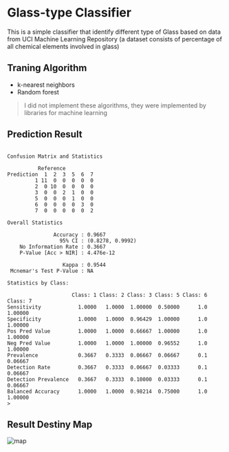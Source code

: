 # Glass-type Classifier
 This is a simple classifier that identify different type of Glass based on data from UCI Machine Learning Repository (a dataset consists of percentage of all chemical elements involved in glass)



## Traning Algorithm 

- k-nearest neighbors 
- Random forest

> I did not implement these algorithms, they were implemented by libraries for machine learning

## Prediction Result 
```shell

Confusion Matrix and Statistics

          Reference
Prediction  1  2  3  5  6  7
         1 11  0  0  0  0  0
         2  0 10  0  0  0  0
         3  0  0  2  1  0  0
         5  0  0  0  1  0  0
         6  0  0  0  0  3  0
         7  0  0  0  0  0  2

Overall Statistics
                                          
               Accuracy : 0.9667          
                 95% CI : (0.8278, 0.9992)
    No Information Rate : 0.3667          
    P-Value [Acc > NIR] : 4.476e-12       
                                          
                  Kappa : 0.9544          
 Mcnemar's Test P-Value : NA              

Statistics by Class:

                     Class: 1 Class: 2 Class: 3 Class: 5 Class: 6 Class: 7
Sensitivity            1.0000   1.0000  1.00000  0.50000      1.0  1.00000
Specificity            1.0000   1.0000  0.96429  1.00000      1.0  1.00000
Pos Pred Value         1.0000   1.0000  0.66667  1.00000      1.0  1.00000
Neg Pred Value         1.0000   1.0000  1.00000  0.96552      1.0  1.00000
Prevalence             0.3667   0.3333  0.06667  0.06667      0.1  0.06667
Detection Rate         0.3667   0.3333  0.06667  0.03333      0.1  0.06667
Detection Prevalence   0.3667   0.3333  0.10000  0.03333      0.1  0.06667
Balanced Accuracy      1.0000   1.0000  0.98214  0.75000      1.0  1.00000
> 
```


## Result Destiny Map 
![map](http://fzhang.co.uk/storage/Rplot.png)


